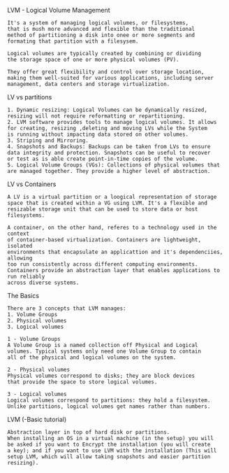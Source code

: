 
LVM - Logical Volume Management
	
	It's a system of managing logical volumes, or filesystems,
	that is mush more advanced and flexible than the traditional
	method of partitioning a disk into onee or more segments and 
	formating that partition with a filesysem. 

	Logical volumes are typically created by combining or dividing
	the storage space of one or more physical volumes (PV).

	They offer great flexibility and control over storage location,
	making them well-suited for various applications, including server
	management, data centers and storage virtualization. 

LV vs partitions

	1. Dynamic resizing: Logical Volumes can be dynamically resized, 
	resizing will not require reformatting or repartitioning. 
	2. LVM software provides tools to manage logical volumes. It allows
	for creating, resizing ,deleting and moving LVs while the System 
	is running without impacting data stored on other volumes. 
	3. Striping and Mirroring.
	4. Snapshots and Backups: Backups can be taken from LVs to ensure
	data integrity and protection. Snapshots can be useful to recover
	or test as is able create point-in-time copies of the volume. 
	5. Logical Volume Groups (VGs): Collections of physical volumes that
	are managed together. They provide a higher level of abstraction. 

LV vs Containers

	A LV is a virtual partition or a loogical representation of storage 
	space that is created within a VG using LVM. It's a flexible and 
	resizable storage unit that can be used to store data or host filesystems.

	A container, on the other hand, referes to a technology used in the context
	of container-based virtualization. Containers are lightweight, isolated 
	environments that encapsulate an applicattion and it's dependenciies, allowing
	too run consistently across different computing environments.
	Containers provide an abstraction layer that enables applications to run reliably
	across diverse systems.

The Basics
	
	There are 3 concepts that LVM manages:
	1. Volume Groups
	2. Physical volumes
	3. Logical volumes

	1 - Volume Groups
	A Volume Group is a named collection off Physical and Logical 
	volumes. Typical systems only need one Volume Group to contain
	all of the physical and logical volumes on the system. 

	2 - Physical volumes
	Physical volumes correspond to disks; they are block devices
	that provide the space to store logical volumes.

	3 - Logical volumes
	Logical volumes correspond to partitions: they hold a filesystem.
	Unlike partitions, logical volumes get names rather than numbers. 

LVM (-Basic tutorial)

	Abstraction layer in top of hard disk or partitions. 
	When installing an OS in a virtual machine (in the setup) you will
	be asked if you want to Encrypt the installation (you will create 
	a key); and if you want to use LVM with the installation (This will
	setup LVM, which will allow taking snapshots and easier partition
	resizing).

